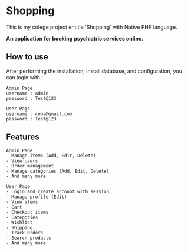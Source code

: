 # Shopping

This is my colege project entitle 'Shopping' with Native PHP language.

**An application for booking psychiatric services online.**

## How to use

After performing the installation, install database, and configuration, you can login with :

```
Admin Page
username : admin
password : Test@123
```
```
User Page
username : coba@gmail.com
password : Test@123
```

## Features

```
Admin Page
- Manage items (Add, Edit, Delete)
- View users
- Order management
- Manage categories (Add, Edit, Delete)
- And many more
```
```
User Page
- Login and create account with session
- Manage profile (Edit)
- View items
- Cart
- Checkout items
- Categories
- Wishlist
- Shipping
- Track Orders
- Search products
- And many more
```
